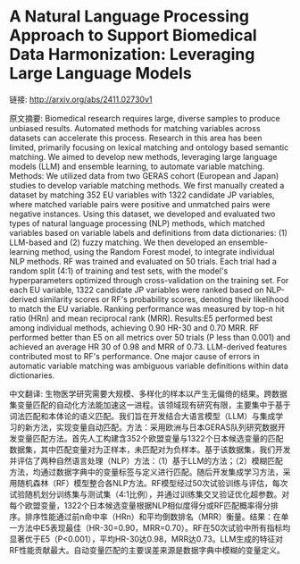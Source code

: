 # A Natural Language Processing Approach to Support Biomedical Data Harmonization: Leveraging Large Language Models

链接: http://arxiv.org/abs/2411.02730v1

原文摘要:
Biomedical research requires large, diverse samples to produce unbiased
results. Automated methods for matching variables across datasets can
accelerate this process. Research in this area has been limited, primarily
focusing on lexical matching and ontology based semantic matching. We aimed to
develop new methods, leveraging large language models (LLM) and ensemble
learning, to automate variable matching. Methods: We utilized data from two
GERAS cohort (European and Japan) studies to develop variable matching methods.
We first manually created a dataset by matching 352 EU variables with 1322
candidate JP variables, where matched variable pairs were positive and
unmatched pairs were negative instances. Using this dataset, we developed and
evaluated two types of natural language processing (NLP) methods, which matched
variables based on variable labels and definitions from data dictionaries: (1)
LLM-based and (2) fuzzy matching. We then developed an ensemble-learning
method, using the Random Forest model, to integrate individual NLP methods. RF
was trained and evaluated on 50 trials. Each trial had a random split (4:1) of
training and test sets, with the model's hyperparameters optimized through
cross-validation on the training set. For each EU variable, 1322 candidate JP
variables were ranked based on NLP-derived similarity scores or RF's
probability scores, denoting their likelihood to match the EU variable. Ranking
performance was measured by top-n hit ratio (HRn) and mean reciprocal rank
(MRR). Results:E5 performed best among individual methods, achieving 0.90 HR-30
and 0.70 MRR. RF performed better than E5 on all metrics over 50 trials (P less
than 0.001) and achieved an average HR 30 of 0.98 and MRR of 0.73. LLM-derived
features contributed most to RF's performance. One major cause of errors in
automatic variable matching was ambiguous variable definitions within data
dictionaries.

中文翻译:
生物医学研究需要大规模、多样化的样本以产生无偏倚的结果。跨数据集变量匹配的自动化方法能加速这一进程。该领域现有研究有限，主要集中于基于词法匹配和本体论的语义匹配。我们旨在开发结合大语言模型（LLM）与集成学习的新方法，实现变量自动匹配。方法：采用欧洲与日本GERAS队列研究数据开发变量匹配方法。首先人工构建含352个欧盟变量与1322个日本候选变量的匹配数据集，其中匹配变量对为正样本，未匹配对为负样本。基于该数据集，我们开发并评估了两种自然语言处理（NLP）方法：（1）基于LLM的方法；（2）模糊匹配方法，均通过数据字典中的变量标签与定义进行匹配。随后开发集成学习方法，采用随机森林（RF）模型整合各NLP方法。RF模型经过50次试验训练与评估，每次试验随机划分训练集与测试集（4:1比例），并通过训练集交叉验证优化超参数。对每个欧盟变量，1322个日本候选变量根据NLP相似度得分或RF匹配概率得分排序。排序性能通过前n命中率（HRn）和平均倒数排名（MRR）衡量。结果：在单一方法中E5表现最佳（HR-30=0.90，MRR=0.70）。RF在50次试验中所有指标均显著优于E5（P<0.001），平均HR-30达0.98，MRR达0.73。LLM生成的特征对RF性能贡献最大。自动变量匹配的主要误差来源是数据字典中模糊的变量定义。
